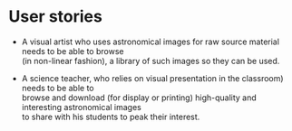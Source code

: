 # User stories  

* A visual artist who uses astronomical images for raw source material needs to be able to browse  
(in non-linear fashion), a library of such images so they can be used.  

* A science teacher, who relies on visual presentation in the classroom) needs to be able to  
browse and download (for display or printing) high-quality and interesting astronomical images  
to share with his students to peak their interest.  